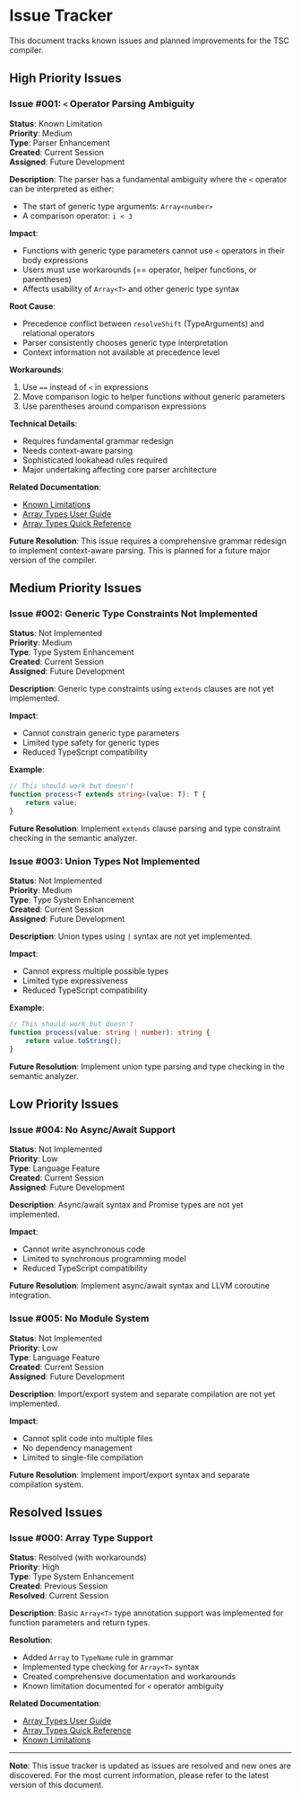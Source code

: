 # Issue Tracker

This document tracks known issues and planned improvements for the TSC compiler.

## High Priority Issues

### Issue #001: `<` Operator Parsing Ambiguity

**Status**: Known Limitation  
**Priority**: Medium  
**Type**: Parser Enhancement  
**Created**: Current Session  
**Assigned**: Future Development

**Description**:
The parser has a fundamental ambiguity where the `<` operator can be interpreted as either:

- The start of generic type arguments: `Array<number>`
- A comparison operator: `i < 3`

**Impact**:

- Functions with generic type parameters cannot use `<` operators in their body expressions
- Users must use workarounds (== operator, helper functions, or parentheses)
- Affects usability of `Array<T>` and other generic type syntax

**Root Cause**:

- Precedence conflict between `resolveShift` (TypeArguments) and relational operators
- Parser consistently chooses generic type interpretation
- Context information not available at precedence level

**Workarounds**:

1. Use `==` instead of `<` in expressions
2. Move comparison logic to helper functions without generic parameters
3. Use parentheses around comparison expressions

**Technical Details**:

- Requires fundamental grammar redesign
- Needs context-aware parsing
- Sophisticated lookahead rules required
- Major undertaking affecting core parser architecture

**Related Documentation**:

- [Known Limitations](docs/KNOWN_LIMITATIONS.md)
- [Array Types User Guide](docs/ARRAY_TYPES_USER_GUIDE.md)
- [Array Types Quick Reference](docs/ARRAY_TYPES_QUICK_REFERENCE.md)

**Future Resolution**:
This issue requires a comprehensive grammar redesign to implement context-aware parsing. This is planned for a future
major version of the compiler.

## Medium Priority Issues

### Issue #002: Generic Type Constraints Not Implemented

**Status**: Not Implemented  
**Priority**: Medium  
**Type**: Type System Enhancement  
**Created**: Current Session  
**Assigned**: Future Development

**Description**:
Generic type constraints using `extends` clauses are not yet implemented.

**Impact**:

- Cannot constrain generic type parameters
- Limited type safety for generic types
- Reduced TypeScript compatibility

**Example**:

```typescript
// This should work but doesn't
function process<T extends string>(value: T): T {
    return value;
}
```

**Future Resolution**:
Implement `extends` clause parsing and type constraint checking in the semantic analyzer.

### Issue #003: Union Types Not Implemented

**Status**: Not Implemented  
**Priority**: Medium  
**Type**: Type System Enhancement  
**Created**: Current Session  
**Assigned**: Future Development

**Description**:
Union types using `|` syntax are not yet implemented.

**Impact**:

- Cannot express multiple possible types
- Limited type expressiveness
- Reduced TypeScript compatibility

**Example**:

```typescript
// This should work but doesn't
function process(value: string | number): string {
    return value.toString();
}
```

**Future Resolution**:
Implement union type parsing and type checking in the semantic analyzer.

## Low Priority Issues

### Issue #004: No Async/Await Support

**Status**: Not Implemented  
**Priority**: Low  
**Type**: Language Feature  
**Created**: Current Session  
**Assigned**: Future Development

**Description**:
Async/await syntax and Promise types are not yet implemented.

**Impact**:

- Cannot write asynchronous code
- Limited to synchronous programming model
- Reduced TypeScript compatibility

**Future Resolution**:
Implement async/await syntax and LLVM coroutine integration.

### Issue #005: No Module System

**Status**: Not Implemented  
**Priority**: Low  
**Type**: Language Feature  
**Created**: Current Session  
**Assigned**: Future Development

**Description**:
Import/export system and separate compilation are not yet implemented.

**Impact**:

- Cannot split code into multiple files
- No dependency management
- Limited to single-file compilation

**Future Resolution**:
Implement import/export syntax and separate compilation system.

## Resolved Issues

### Issue #000: Array<T> Type Support

**Status**: Resolved (with workarounds)  
**Priority**: High  
**Type**: Type System Enhancement  
**Created**: Previous Session  
**Resolved**: Current Session

**Description**:
Basic `Array<T>` type annotation support was implemented for function parameters and return types.

**Resolution**:

- Added `Array` to `TypeName` rule in grammar
- Implemented type checking for `Array<T>` syntax
- Created comprehensive documentation and workarounds
- Known limitation documented for `<` operator ambiguity

**Related Documentation**:

- [Array Types User Guide](docs/ARRAY_TYPES_USER_GUIDE.md)
- [Array Types Quick Reference](docs/ARRAY_TYPES_QUICK_REFERENCE.md)
- [Known Limitations](docs/KNOWN_LIMITATIONS.md)

---

**Note**: This issue tracker is updated as issues are resolved and new ones are discovered. For the most current
information, please refer to the latest version of this document.